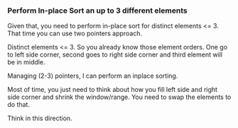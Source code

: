 
### Perform In-place Sort an up to 3 different elements

Given that, you need to perform in-place sort for distinct elements <= 3. That time you can use two pointers approach. 

Distinct elements <= 3. So you already know those element orders. One go to left side corner, second goes to right side corner and third element will be in middle. 

Managing (2-3) pointers, I can perform an inplace sorting. 

Most of time, you just need to think about how you fill left side and right side corner and shrink the window/range. You need to swap the elements to do that. 

Think in this direction. 